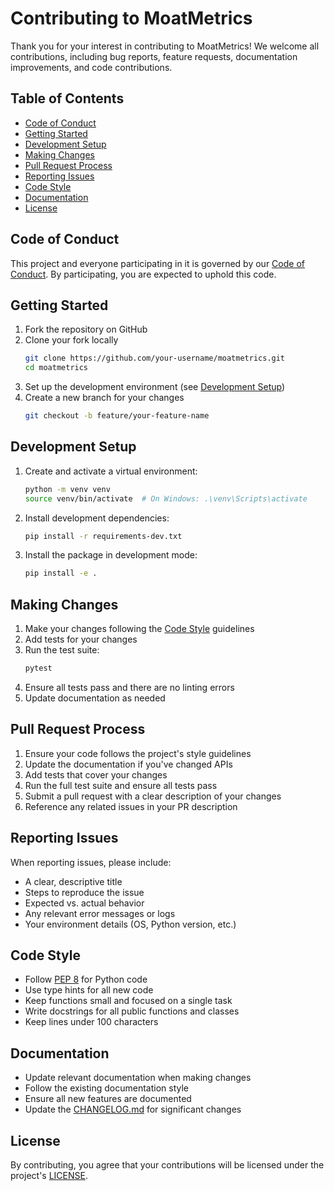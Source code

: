 # Contributing to MoatMetrics

Thank you for your interest in contributing to MoatMetrics! We welcome all contributions, including bug reports, feature requests, documentation improvements, and code contributions.

## Table of Contents
- [Code of Conduct](#code-of-conduct)
- [Getting Started](#getting-started)
- [Development Setup](#development-setup)
- [Making Changes](#making-changes)
- [Pull Request Process](#pull-request-process)
- [Reporting Issues](#reporting-issues)
- [Code Style](#code-style)
- [Documentation](#documentation)
- [License](#license)

## Code of Conduct

This project and everyone participating in it is governed by our [Code of Conduct](CODE_OF_CONDUCT.md). By participating, you are expected to uphold this code.

## Getting Started

1. Fork the repository on GitHub
2. Clone your fork locally
   ```bash
   git clone https://github.com/your-username/moatmetrics.git
   cd moatmetrics
   ```
3. Set up the development environment (see [Development Setup](#development-setup))
4. Create a new branch for your changes
   ```bash
   git checkout -b feature/your-feature-name
   ```

## Development Setup

1. Create and activate a virtual environment:
   ```bash
   python -m venv venv
   source venv/bin/activate  # On Windows: .\venv\Scripts\activate
   ```

2. Install development dependencies:
   ```bash
   pip install -r requirements-dev.txt
   ```

3. Install the package in development mode:
   ```bash
   pip install -e .
   ```

## Making Changes

1. Make your changes following the [Code Style](#code-style) guidelines
2. Add tests for your changes
3. Run the test suite:
   ```bash
   pytest
   ```
4. Ensure all tests pass and there are no linting errors
5. Update documentation as needed

## Pull Request Process

1. Ensure your code follows the project's style guidelines
2. Update the documentation if you've changed APIs
3. Add tests that cover your changes
4. Run the full test suite and ensure all tests pass
5. Submit a pull request with a clear description of your changes
6. Reference any related issues in your PR description

## Reporting Issues

When reporting issues, please include:
- A clear, descriptive title
- Steps to reproduce the issue
- Expected vs. actual behavior
- Any relevant error messages or logs
- Your environment details (OS, Python version, etc.)

## Code Style

- Follow [PEP 8](https://www.python.org/dev/peps/pep-0008/) for Python code
- Use type hints for all new code
- Keep functions small and focused on a single task
- Write docstrings for all public functions and classes
- Keep lines under 100 characters

## Documentation

- Update relevant documentation when making changes
- Follow the existing documentation style
- Ensure all new features are documented
- Update the [CHANGELOG.md](CHANGELOG.md) for significant changes

## License

By contributing, you agree that your contributions will be licensed under the project's [LICENSE](LICENSE).
